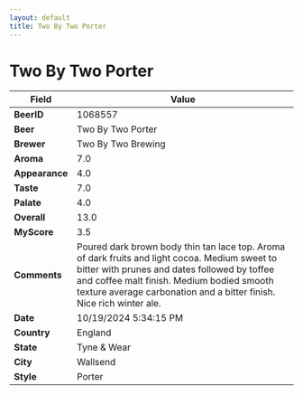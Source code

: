 ```yaml
---
layout: default
title: Two By Two Porter 
---
```


# Two By Two Porter 

| Field         | Value     |
|---------------|-----------|
| **BeerID** | 1068557 |
| **Beer** | Two By Two Porter  |
| **Brewer** | Two By Two Brewing |
| **Aroma** | 7.0 |
| **Appearance** | 4.0 |
| **Taste** | 7.0 |
| **Palate** | 4.0 |
| **Overall** | 13.0 |
| **MyScore** | 3.5 |
| **Comments** | Poured dark brown body thin tan lace top.  Aroma of dark fruits and light cocoa.  Medium sweet to bitter with prunes and dates followed by toffee and coffee malt finish.  Medium bodied smooth texture average carbonation and a bitter finish. Nice rich winter ale. |
| **Date** | 10/19/2024 5:34:15 PM |
| **Country** | England |
| **State** | Tyne &amp; Wear |
| **City** | Wallsend |
| **Style** | Porter |
